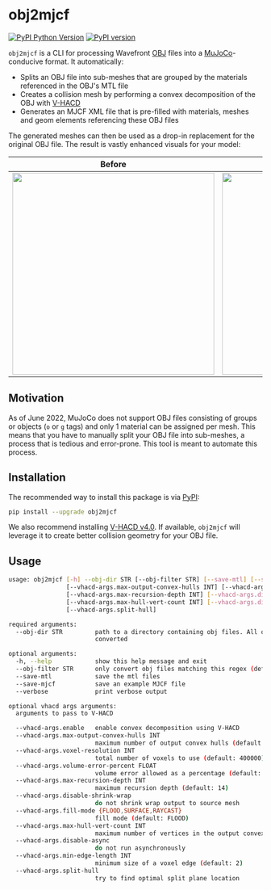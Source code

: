 # obj2mjcf

[![PyPI Python Version][pypi-versions-badge]][pypi]
[![PyPI version][pypi-badge]][pypi]

[pypi-versions-badge]: https://img.shields.io/pypi/pyversions/obj2mjcf
[pypi-badge]: https://badge.fury.io/py/obj2mjcf.svg
[pypi]: https://pypi.org/project/obj2mjcf/

`obj2mjcf` is a CLI for processing Wavefront [OBJ] files into a [MuJoCo]-conducive format. It automatically:

* Splits an OBJ file into sub-meshes that are grouped by the materials referenced in the OBJ's MTL file
* Creates a collision mesh by performing a convex decomposition of the OBJ with [V-HACD]
* Generates an MJCF XML file that is pre-filled with materials, meshes and geom elements referencing these OBJ files

The generated meshes can then be used as a drop-in replacement for the original OBJ file. The result is vastly enhanced visuals for your model:

| Before | After |
|--------|-------|
|<img src="https://raw.githubusercontent.com/kevinzakka/obj2mjcf/main/assets/before.png" width="400"/>|<img src="https://raw.githubusercontent.com/kevinzakka/obj2mjcf/main/assets/after.png" width="400"/>|

## Motivation

As of June 2022, MuJoCo does not support OBJ files consisting of groups or objects (`o` or `g` tags) and only 1 material can be assigned per mesh. This means that you have to manually split your OBJ file into sub-meshes, a process that is tedious and error-prone. This tool is meant to automate this process.

## Installation

The recommended way to install this package is via [PyPI](https://pypi.org/project/obj2mjcf/):

```bash
pip install --upgrade obj2mjcf
```

We also recommend installing [V-HACD v4.0](https://github.com/kmammou/v-hacd). If available, `obj2mjcf` will leverage it to create better collision geometry for your OBJ file.

## Usage

```bash
usage: obj2mjcf [-h] --obj-dir STR [--obj-filter STR] [--save-mtl] [--save-mjcf] [--verbose] [--vhacd-args.enable]
                [--vhacd-args.max-output-convex-hulls INT] [--vhacd-args.voxel-resolution INT] [--vhacd-args.volume-error-percent FLOAT]
                [--vhacd-args.max-recursion-depth INT] [--vhacd-args.disable-shrink-wrap] [--vhacd-args.fill-mode {FLOOD,SURFACE,RAYCAST}]
                [--vhacd-args.max-hull-vert-count INT] [--vhacd-args.disable-async] [--vhacd-args.min-edge-length INT]
                [--vhacd-args.split-hull]

required arguments:
  --obj-dir STR         path to a directory containing obj files. All obj files in the directory will be
                        converted

optional arguments:
  -h, --help            show this help message and exit
  --obj-filter STR      only convert obj files matching this regex (default: None)
  --save-mtl            save the mtl files
  --save-mjcf           save an example MJCF file
  --verbose             print verbose output

optional vhacd args arguments:
  arguments to pass to V-HACD

  --vhacd-args.enable   enable convex decomposition using V-HACD
  --vhacd-args.max-output-convex-hulls INT
                        maximum number of output convex hulls (default: 64)
  --vhacd-args.voxel-resolution INT
                        total number of voxels to use (default: 400000)
  --vhacd-args.volume-error-percent FLOAT
                        volume error allowed as a percentage (default: 1.0)
  --vhacd-args.max-recursion-depth INT
                        maximum recursion depth (default: 14)
  --vhacd-args.disable-shrink-wrap
                        do not shrink wrap output to source mesh
  --vhacd-args.fill-mode {FLOOD,SURFACE,RAYCAST}
                        fill mode (default: FLOOD)
  --vhacd-args.max-hull-vert-count INT
                        maximum number of vertices in the output convex hull (default: 64)
  --vhacd-args.disable-async
                        do not run asynchronously
  --vhacd-args.min-edge-length INT
                        minimum size of a voxel edge (default: 2)
  --vhacd-args.split-hull
                        try to find optimal split plane location
```

[OBJ]: https://en.wikipedia.org/wiki/Wavefront_.obj_file
[MuJoCo]: https://github.com/deepmind/mujoco
[V-HACD]: https://github.com/kmammou/v-hacd
